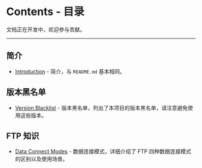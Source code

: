 # Contents - 目录

文档正在开发中，欢迎参与贡献。

--- 

## 简介

- [Introduction](./Introduction.md) - 简介，与 `README.md` 基本相同。

## 版本黑名单

- [Version Blacklist](./VersionBlacklist.md) - 版本黑名单，列出了本项目的版本黑名单，请注意避免使用这些版本。

## FTP 知识

- [Data Connect Modes](./DataConnectModes.md) - 数据连接模式，详细介绍了 FTP 四种数据连接模式的区别以及使用场景。
